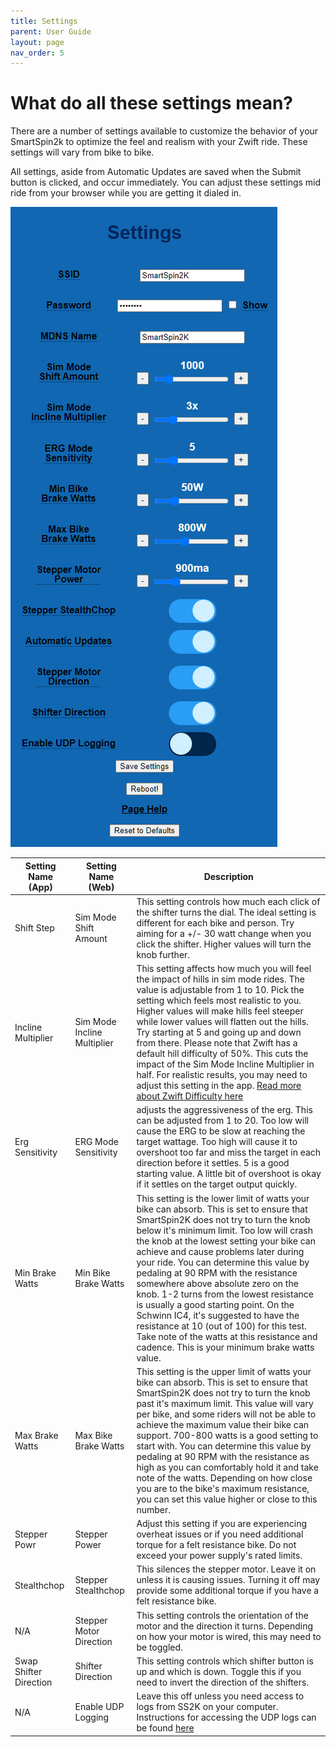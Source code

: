 ```yaml
---
title: Settings
parent: User Guide
layout: page
nav_order: 5
---
```

# What do all these settings mean?
There are a number of settings available to customize the behavior of your SmartSpin2k to optimize the feel and realism with your Zwift ride. These settings will vary from bike to bike. 

All settings, aside from Automatic Updates are saved when the Submit button is clicked, and occur immediately.  You can adjust these settings mid ride from your browser while you are getting it dialed in.

![screenshot of settings](../images/settings_page.png)

| Setting Name (App)     | Setting Name (Web)          | Description                                                                                                                                                                                                                                                                                                                                                                                                                                                                                                                                                                                                                                                                                                                 |
| ---------------------- | --------------------------- | --------------------------------------------------------------------------------------------------------------------------------------------------------------------------------------------------------------------------------------------------------------------------------------------------------------------------------------------------------------------------------------------------------------------------------------------------------------------------------------------------------------------------------------------------------------------------------------------------------------------------------------------------------------------------------------------------------------------------- |
| Shift Step             | Sim Mode Shift Amount       | This setting controls how much each click of the shifter turns the dial. The ideal setting is different for each bike and person. Try aiming for a +/- 30 watt change when you click the shifter. Higher values will turn the knob further.|
| Incline Multiplier     | Sim Mode Incline Multiplier | This setting affects how much you will feel the impact of hills in sim mode rides. The value is adjustable from 1 to 10. Pick the setting which feels most realistic to you. Higher values will make hills feel steeper while lower values will flatten out the hills. Try starting at 5 and going up and down from there. Please note that Zwift has a default hill difficulty of 50%. This cuts the impact of the Sim Mode Incline Multiplier in half. For realistic results, you may need to adjust this setting in the app. [Read more about Zwift Difficulty here]([https://zwiftinsider.com/using-the-trainer-difficulty-setting-in-zwift/](https://zwiftinsider.com/using-the-trainer-difficulty-setting-in-zwift/)) |
| Erg Sensitivity        | ERG Mode Sensitivity        | adjusts the aggressiveness of the erg. This can be adjusted from 1 to 20. Too low will cause the ERG to be slow at reaching the target wattage. Too high will cause it to overshoot too far and miss the target in each direction before it settles. 5 is a good starting value. A little bit of overshoot is okay if it settles on the target output quickly. |
| Min Brake Watts        | Min Bike Brake Watts        | This setting is the lower limit of watts your bike can absorb. This is set to ensure that SmartSpin2K does not try to turn the knob below it's minimum limit. Too low will crash the knob at the lowest setting your bike can achieve and cause problems later during your ride. You can determine this value by pedaling at 90 RPM with the resistance somewhere above absolute zero on the knob. 1-2 turns from the lowest resistance is usually a good starting point. On the Schwinn IC4, it's suggested to have the resistance at 10 (out of 100) for this test. Take note of the watts at this resistance and cadence. This is your minimum brake watts value. |
| Max Brake Watts        | Max Bike Brake Watts        | This setting is the upper limit of watts your bike can absorb. This is set to ensure that SmartSpin2K does not try to turn the knob past it's maximum limit. This value will vary per bike, and some riders will not be able to achieve the maximum value their bike can support. 700-800 watts is a good setting to start with. You can determine this value by pedaling at 90 RPM with the resistance as high as you can comfortably hold it and take note of the watts. Depending on how close you are to the bike's maximum resistance, you can set this value higher or close to this number. |
| Stepper Powr           | Stepper Power               | Adjust this setting if you are experiencing overheat issues or if you need additional torque for a felt resistance bike. Do not exceed your power supply's rated limits. |
| Stealthchop            | Stepper Stealthchop         | This silences the stepper motor. Leave it on unless it is causing issues. Turning it off may provide some additional torque if you have a felt resistance bike. |
| N/A                    | Stepper Motor Direction     | This setting controls the orientation of the motor and the direction it turns. Depending on how your motor is wired, this may need to be toggled. |
| Swap Shifter Direction | Shifter Direction           | This setting controls which shifter button is up and which is down. Toggle this if you need to invert the direction of the shifters. |
| N/A                    | Enable UDP Logging          | Leave this off unless you need access to logs from SS2K on your computer. Instructions for accessing the UDP logs can be found [here]([https://github.com/doudar/SmartSpin2k/wiki/Viewing-logs-via-UDP](https://github.com/doudar/SmartSpin2k/wiki/Viewing-logs-via-UDP))  |